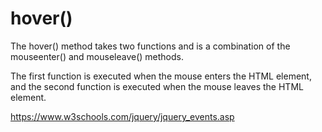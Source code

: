# hover()

The hover() method takes two functions and is a combination of the mouseenter() and mouseleave() methods.

The first function is executed when the mouse enters the HTML element, and the second function is executed when the mouse leaves the HTML element.

https://www.w3schools.com/jquery/jquery_events.asp
